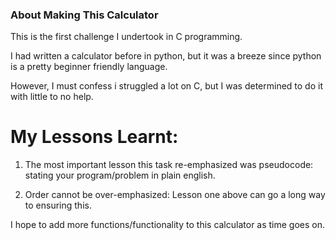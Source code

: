 ### About Making This Calculator

This is the first challenge I undertook in C programming.

I had written a calculator before in python, but it was a breeze since python is a pretty beginner friendly language.

However, I must confess i struggled a lot on C, but I was determined to do it with little to no help.

# My Lessons Learnt:

1. The most important lesson this task re-emphasized was pseudocode: stating your program/problem in plain english.

2. Order cannot be over-emphasized: Lesson one above can go a long way to ensuring this.

I hope to add more functions/functionality to this calculator as time goes on.

##
